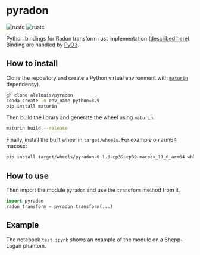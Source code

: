 # **pyradon**
![rustc](https://img.shields.io/badge/rustc-1.61.0-important)
![rustc](https://img.shields.io/badge/python-3.9-normal)

Python bindings for Radon transform rust implementation ([described here](https://github.com/alelouis/radon-transform)).  
Binding are handled by [PyO3](https://github.com/PyO3/pyo3).

## **How to install**
Clone the repository and create a Python virtual environment with [`maturin`](https://github.com/PyO3/maturin) dependency).
```bash
gh clone alelouis/pyradon
conda create -n env_name python=3.9
pip install maturin
```
Then build the library and generate the wheel using `maturin`.
```bash
maturin build --release
```
Finally, install the built wheel in `target/wheels`. For example on arm64 macosx:
```bash
pip install target/wheels/pyradon-0.1.0-cp39-cp39-macosx_11_0_arm64.whl
```

## **How to use**
Then import the module `pyradon` and use the `transform` method from it.
```python
import pyradon
radon_transform = pyradon.transform(...)
```

## **Example**
The notebook `test.ipynb` shows an example of the module on a Shepp-Logan phantom.